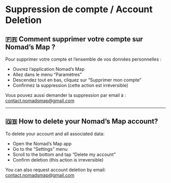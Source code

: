 # Suppression de compte / Account Deletion

## 🇫🇷 Comment supprimer votre compte sur Nomad’s Map ?

Pour supprimer votre compte et l’ensemble de vos données personnelles :

- Ouvrez l’application Nomad’s Map
- Allez dans le menu “Paramètres”
- Descendez tout en bas, cliquez sur “Supprimer mon compte”
- Confirmez la suppression (cette action est irréversible)

Vous pouvez aussi demander la suppression par email à : contact.nomadsmap@gmail.com

---

## 🇬🇧 How to delete your Nomad’s Map account?

To delete your account and all associated data:

- Open the Nomad’s Map app
- Go to the “Settings” menu
- Scroll to the bottom and tap “Delete my account”
- Confirm deletion (this action is irreversible)

You can also request account deletion by email: contact.nomadsmap@gmail.com
